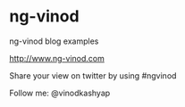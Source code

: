 ng-vinod
========

ng-vinod blog examples

http://www.ng-vinod.com

Share your view on twitter by using #ngvinod

Follow me: @vinodkashyap
